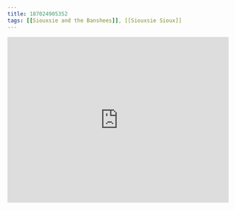 ```yaml
---
title: 187024905352
tags: [[Siouxsie and the Banshees]], [[Siouxsie Sioux]]
---
```

<iframe allow="accelerometer; autoplay; clipboard-write; encrypted-media; gyroscope; picture-in-picture" allowfullscreen="" frameborder="0" height="375" id="youtube_iframe" src="https://www.youtube.com/embed/TjvvK-Rj0WI?feature=oembed&amp;enablejsapi=1&amp;origin=https://safe.txmblr.com&amp;wmode=opaque" width="500"></iframe>